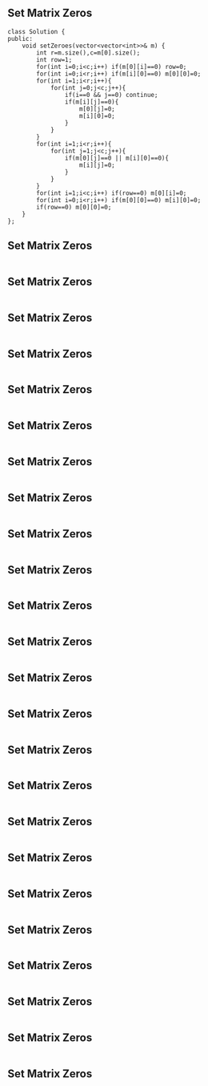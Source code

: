 
## Set Matrix Zeros

```
class Solution {
public:
    void setZeroes(vector<vector<int>>& m) {
        int r=m.size(),c=m[0].size();
        int row=1;
        for(int i=0;i<c;i++) if(m[0][i]==0) row=0;
        for(int i=0;i<r;i++) if(m[i][0]==0) m[0][0]=0;
        for(int i=1;i<r;i++){
            for(int j=0;j<c;j++){
                if(i==0 && j==0) continue;
                if(m[i][j]==0){
                    m[0][j]=0;
                    m[i][0]=0;
                }
            }
        }
        for(int i=1;i<r;i++){
            for(int j=1;j<c;j++){
                if(m[0][j]==0 || m[i][0]==0){
                    m[i][j]=0;
                }
            }
        }
        for(int i=1;i<c;i++) if(row==0) m[0][i]=0;
        for(int i=0;i<r;i++) if(m[0][0]==0) m[i][0]=0;
        if(row==0) m[0][0]=0;
    }
};
```

## Set Matrix Zeros

```

```

## Set Matrix Zeros

```

```

## Set Matrix Zeros

```

```
## Set Matrix Zeros

```

```
## Set Matrix Zeros

```

```
## Set Matrix Zeros

```

```
## Set Matrix Zeros

```

```
## Set Matrix Zeros

```

```
## Set Matrix Zeros

```

```
## Set Matrix Zeros

```

```
## Set Matrix Zeros

```

```
## Set Matrix Zeros

```

```
## Set Matrix Zeros

```

```
## Set Matrix Zeros

```

```
## Set Matrix Zeros

```

```
## Set Matrix Zeros

```

```
## Set Matrix Zeros

```

```
## Set Matrix Zeros

```

```
## Set Matrix Zeros

```

```
## Set Matrix Zeros

```

```
## Set Matrix Zeros

```

```
## Set Matrix Zeros

```

```
## Set Matrix Zeros

```

```
## Set Matrix Zeros

```

```